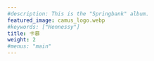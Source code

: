```yaml
---
#description: This is the "Springbank" album.
featured_image: camus_logo.webp
#keywords: ["Hennessy"]
title: 卡慕
weight: 2
#menus: "main"
---
```


